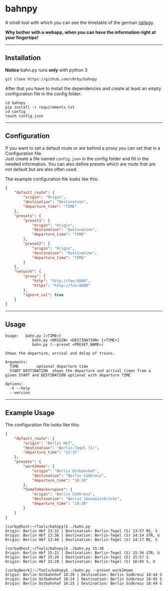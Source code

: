 # bahnpy

A small tool with which you can see the timetable of the german [railway](https://www.bahn.de/).

**Why bother with a webapp, when you can have the information right at your fingertips!**

---
## Installation

**Notice** bahn.py runs **only** with python 3
```
git clone https://github.com/c0rby/bahnpy
```

After that you have to install the dependencies and create at least an empty configuration file in the config folder.
```
cd bahnpy
pip install -r requirements.txt
cd config
touch config.json
```
---

## Configuration

If you want to set a default route or are behind a proxy you can set that in a Configuration file.  
Just create a file named `config.json` in the config folder and fill in the needed information.
You can also define presets which are route that are not default but are also often used.

The example configuration file looks like this:
```JSON
{
    "default_route": {
        "origin": "Origin",
        "destination": "Destination",
        "departure_time": "TIME"
    },
    "presets": {
        "preset1": {
            "origin": "Origin",
            "destination": "Destination",
            "departure_time": "TIME"
        },
        "preset2": {
            "origin": "Origin",
            "destination": "Destination",
            "departure_time": "TIME"
        }
    },
    "network": {
        "proxy": {
            "http": "http://foo:8080",
            "https": "http://foo:8080"
        },
        "ignore_ssl": true
    }
}

```
---
## Usage
```
Usage:   bahn.py [<TIME>]
            bahn.py <ORIGIN> <DESTINATION> [<TIME>]
            bahn.py (--preset <PRESET_NAME>)

Shows the departure, arrival and delay of trains.

Arguments:
  TIME        optional departure time
  START DESTINATION  shows the departure and arrival times from a given START and DESTINATION optional with departure TIME

Options:
  -h --help
  --version
```
---

## Example Usage
The configuration file looks like this:
```JSON
{
    "default_route": {
        "origin": "Berlin Hbf",
        "destination": "Berlin-Tegel (S)",
        "departure_time": "13:37"
    },
    "presets": {
        "work2Home": {
            "origin": "Berlin Ostbahnhof",
            "destination": "Berlin Südkreuz",
            "departure_time": "18:30"
        },
        "homeToHackerspace": {
            "origin": "Berlin Südkreuz",
            "destination": "Berlin Jannowitzbrücke",
            "departure_time": "19:30"
        }
    }
}
```

```
[corby@host:~/Tools/bahnpy]$ ./bahn.py
Origin: Berlin Hbf 13:32 | Destination: Berlin-Tegel (S) 13:57 RE, S
Origin: Berlin Hbf 13:36 | Destination: Berlin-Tegel (S) 14:14 STR, U
Origin: Berlin Hbf 13:46 | Destination: Berlin-Tegel (S) 14:17 RE, S

[corby@host:~/Tools/bahnpy]$ ./bahn.py 15:30
Origin: Berlin Hbf 15:21 | Destination: Berlin-Tegel (S) 15:56 STR, U
Origin: Berlin Hbf 15:26 | Destination: Berlin-Tegel (S) 15:57 S
Origin: Berlin Hbf 15:28 | Destination: Berlin-Tegel (S) 16:05 S, U

[corby@work]:~/Tools/bahnpy$ ./bahn.py --preset work2Home
Origin: Berlin Ostbahnhof 18:20 | Destination: Berlin Südkreuz 18:44 S
Origin: Berlin Ostbahnhof 18:24 | Destination: Berlin Südkreuz 18:45 S
Origin: Berlin Ostbahnhof 18:25 | Destination: Berlin Südkreuz 18:49 S
```
